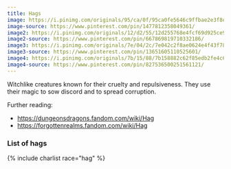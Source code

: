 ```yaml
---
title: Hags
image: https://i.pinimg.com/originals/95/ca/0f/95ca0fe5646c9ffbae2e3f8e39199949.jpg
image-source: https://www.pinterest.com/pin/1477812358049361/
image2: https://i.pinimg.com/originals/12/d2/55/12d255768e4fcf69d925ce93d899008c.jpg
image2-source: https://www.pinterest.com/pin/667869819710332186/
image3: https://i.pinimg.com/originals/7e/04/2c/7e042c2f8ae0624e4f43f789502c4f54.png
image3-source: https://www.pinterest.com/pin/13651605110525601/
image4: https://i.pinimg.com/originals/7b/15/88/7b158882c62f85edb2fe4c6c8180865b.jpg
image4-source: https://www.pinterest.com/pin/827536500251561121/
---
```


Witchlike creatures known for their cruelty and repulsiveness.
They use their magic to sow discord and to spread corruption.

Further reading:
* https://dungeonsdragons.fandom.com/wiki/Hag
* https://forgottenrealms.fandom.com/wiki/Hag

### List of hags

{% include charlist race="hag" %}
